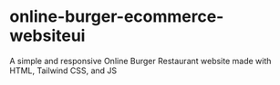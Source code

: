 # online-burger-ecommerce-websiteui
A simple and responsive Online Burger Restaurant website made with HTML, Tailwind CSS, and JS

